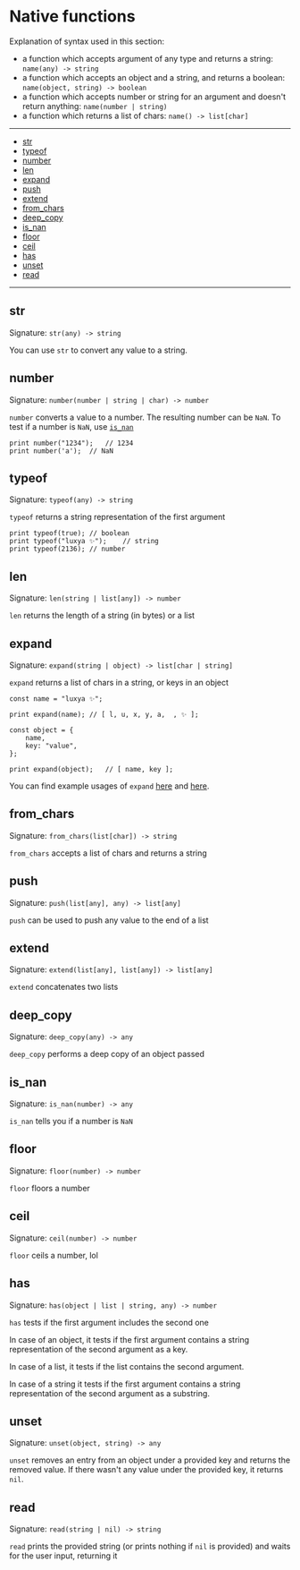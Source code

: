 # Native functions


Explanation of syntax used in this section:
- a function which accepts argument of any type and returns a string: `name(any) -> string`
- a function which accepts an object and a string, and returns a boolean: `name(object, string) -> boolean`
- a function which accepts number or string for an argument and doesn't return anything: `name(number | string)`
- a function which returns a list of chars: `name() -> list[char]`


---
* [str](#str)
* [typeof](#typeof)
* [number](#number)
* [len](#len)
* [expand](#expand)
* [push](#push)
* [extend](#extend)
* [from_chars](#from_chars)
* [deep_copy](#deep_copy)
* [is_nan](#is_nan)
* [floor](#floor)
* [ceil](#ceil)
* [has](#has)
* [unset](#unset)
* [read](#read)
---


## str
Signature: `str(any) -> string`

You can use `str` to convert any value to a string.


## number
Signature: `number(number | string | char) -> number`

`number` converts a value to a number. The resulting number can be `NaN`. To test if a number is `NaN`, use [`is_nan`](#is-nan)

```lux
print number("1234");	// 1234
print number('a');	// NaN
```


## typeof
Signature: `typeof(any) -> string`

`typeof` returns a string representation of the first argument

```lux
print typeof(true);	// boolean
print typeof("luxya ✨");	// string
print typeof(2136);	// number
```


## len
Signature: `len(string | list[any]) -> number`

`len` returns the length of a string (in bytes) or a list


## expand
Signature: `expand(string | object) -> list[char | string]`

`expand` returns a list of chars in a string, or keys in an object

```lux
const name = "luxya ✨";

print expand(name);	// [ l, u, x, y, a,  , ✨ ];

const object = {
	name,
	key: "value",
};

print expand(object);	// [ name, key ];
```

You can find example usages of `expand` [here](./additions.md#chars) and [here](./additions.md#square-bracket-accessor).


## from_chars
Signature: `from_chars(list[char]) -> string`

`from_chars` accepts a list of chars and returns a string


## push
Signature: `push(list[any], any) -> list[any]`

`push` can be used to push any value to the end of a list


## extend
Signature: `extend(list[any], list[any]) -> list[any]`

`extend` concatenates two lists


## deep_copy
Signature: `deep_copy(any) -> any`

`deep_copy` performs a deep copy of an object passed


## is_nan
Signature: `is_nan(number) -> any`

`is_nan` tells you if a number is `NaN`


## floor
Signature: `floor(number) -> number`

`floor` floors a number


## ceil
Signature: `ceil(number) -> number`

`floor` ceils a number, lol


## has
Signature: `has(object | list | string, any) -> number`

`has` tests if the first argument includes the second one

In case of an object, it tests if the first argument contains a string representation of the second argument as a key.

In case of a list, it tests if the list contains the second argument.

In case of a string it tests if the first argument contains a string representation of the second argument as a substring.


## unset
Signature: `unset(object, string) -> any`

`unset` removes an entry from an object under a provided key and returns the removed value. If there wasn't any value under the provided key, it returns `nil`.


## read
Signature: `read(string | nil) -> string`

`read` prints the provided string (or prints nothing if `nil` is provided) and waits for the user input, returning it

